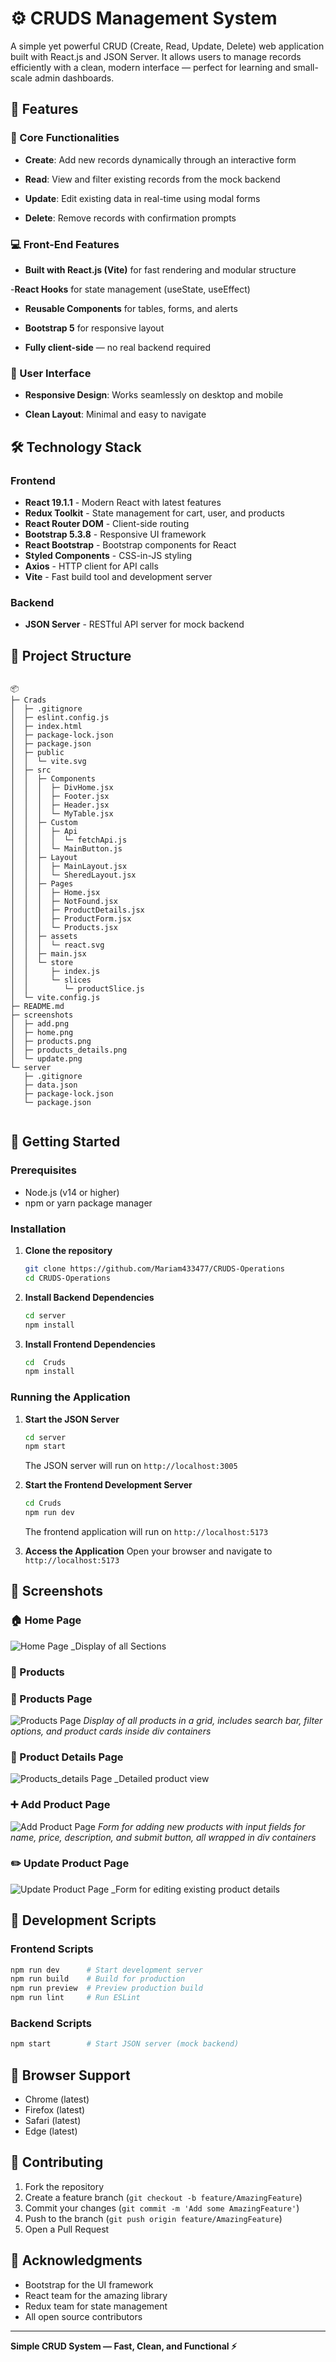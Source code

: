 # ⚙️ CRUDS Management System

A simple yet powerful CRUD (Create, Read, Update, Delete) web application built with React.js and JSON Server.
It allows users to manage records efficiently with a clean, modern interface — perfect for learning and small-scale admin dashboards.

## 🚀 Features

### 🧩 Core Functionalities

- **Create**: Add new records dynamically through an interactive form

- **Read**: View and filter existing records from the mock backend

- **Update**: Edit existing data in real-time using modal forms

- **Delete**: Remove records with confirmation prompts

### 💻 Front-End Features

- **Built with React.js (Vite)** for fast rendering and modular structure

-**React Hooks** for state management (useState, useEffect)

- **Reusable Components** for tables, forms, and alerts

- **Bootstrap 5** for responsive layout

- **Fully client-side** — no real backend required

### 🎨 User Interface

- **Responsive Design**: Works seamlessly on desktop and mobile

- **Clean Layout**: Minimal and easy to navigate

## 🛠️ Technology Stack

### Frontend

- **React 19.1.1** - Modern React with latest features
- **Redux Toolkit** - State management for cart, user, and products
- **React Router DOM** - Client-side routing
- **Bootstrap 5.3.8** - Responsive UI framework
- **React Bootstrap** - Bootstrap components for React
- **Styled Components** - CSS-in-JS styling
- **Axios** - HTTP client for API calls
- **Vite** - Fast build tool and development server

### Backend

- **JSON Server** - RESTful API server for mock backend
 

## 📁 Project Structure

```

📦 
├─ Crads
│  ├─ .gitignore
│  ├─ eslint.config.js
│  ├─ index.html
│  ├─ package-lock.json
│  ├─ package.json
│  ├─ public
│  │  └─ vite.svg
│  ├─ src
│  │  ├─ Components
│  │  │  ├─ DivHome.jsx
│  │  │  ├─ Footer.jsx
│  │  │  ├─ Header.jsx
│  │  │  └─ MyTable.jsx
│  │  ├─ Custom
│  │  │  ├─ Api
│  │  │  │  └─ fetchApi.js
│  │  │  └─ MainButton.js
│  │  ├─ Layout
│  │  │  ├─ MainLayout.jsx
│  │  │  └─ SheredLayout.jsx
│  │  ├─ Pages
│  │  │  ├─ Home.jsx
│  │  │  ├─ NotFound.jsx
│  │  │  ├─ ProductDetails.jsx
│  │  │  ├─ ProductForm.jsx
│  │  │  └─ Products.jsx
│  │  ├─ assets
│  │  │  └─ react.svg
│  │  ├─ main.jsx
│  │  └─ store
│  │     ├─ index.js
│  │     └─ slices
│  │        └─ productSlice.js
│  └─ vite.config.js
├─ README.md
├─ screenshots
│  ├─ add.png
│  ├─ home.png
│  ├─ products.png
│  ├─ products_details.png
│  └─ update.png
└─ server
   ├─ .gitignore
   ├─ data.json
   ├─ package-lock.json
   └─ package.json
 
```

## 🚀 Getting Started

### Prerequisites

- Node.js (v14 or higher)
- npm or yarn package manager

### Installation

1. **Clone the repository**

   ```bash
   git clone https://github.com/Mariam433477/CRUDS-Operations
   cd CRUDS-Operations
   ```

2. **Install Backend Dependencies**

   ```bash
   cd server
   npm install
   ```

3. **Install Frontend Dependencies**
   ```bash
   cd  Cruds
   npm install
   ```

### Running the Application

1. **Start the JSON Server**

   ```bash
   cd server
   npm start
   ```

   The JSON server will run on `http://localhost:3005`

2. **Start the Frontend Development Server**

   ```bash
   cd Cruds
   npm run dev
   ```

   The frontend application will run on `http://localhost:5173`

3. **Access the Application**
   Open your browser and navigate to `http://localhost:5173`

## 📸 Screenshots

### 🏠 Home Page

![Home Page](screenshots/home.png)
_Display of all Sections

### 🔐 Products

### 🔐 Products Page
![Products Page](screenshots/products.png)
_Display of all products in a grid, includes search bar, filter options, and product cards inside div containers_

### 📄 Product Details Page
![Products_details Page](screenshots/products_details.png)
_Detailed product view  

### ➕ Add Product Page
![Add Product Page](screenshots/add.png)
_Form for adding new products with input fields for name, price, description, and submit button, all wrapped in div containers_

### ✏️ Update Product Page
![Update Product Page](screenshots/update.png)
_Form for editing existing product details


## 🔧 Development Scripts

### Frontend Scripts

```bash
npm run dev      # Start development server
npm run build    # Build for production
npm run preview  # Preview production build
npm run lint     # Run ESLint
```

### Backend Scripts

```bash
npm start        # Start JSON server (mock backend)
```

## 📱 Browser Support

- Chrome (latest)
- Firefox (latest)
- Safari (latest)
- Edge (latest)

## 🤝 Contributing

1. Fork the repository
2. Create a feature branch (`git checkout -b feature/AmazingFeature`)
3. Commit your changes (`git commit -m 'Add some AmazingFeature'`)
4. Push to the branch (`git push origin feature/AmazingFeature`)
5. Open a Pull Request

## 🙏 Acknowledgments

- Bootstrap for the UI framework
- React team for the amazing library
- Redux team for state management
- All open source contributors

---

**Simple CRUD System — Fast, Clean, and Functional ⚡**
